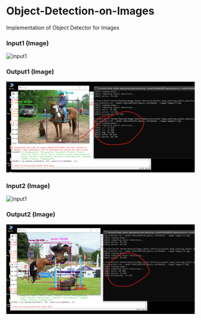 # Object-Detection-on-Images
Implementation of Object Detector for Images

### Input1 (Image)
![input1](images/3.png)

### Output1 (Image)
![output1](demo1.png)

### Input2 (Image)
![input1](images/5.png)

### Output2 (Image)
![output2](demo2.png)
